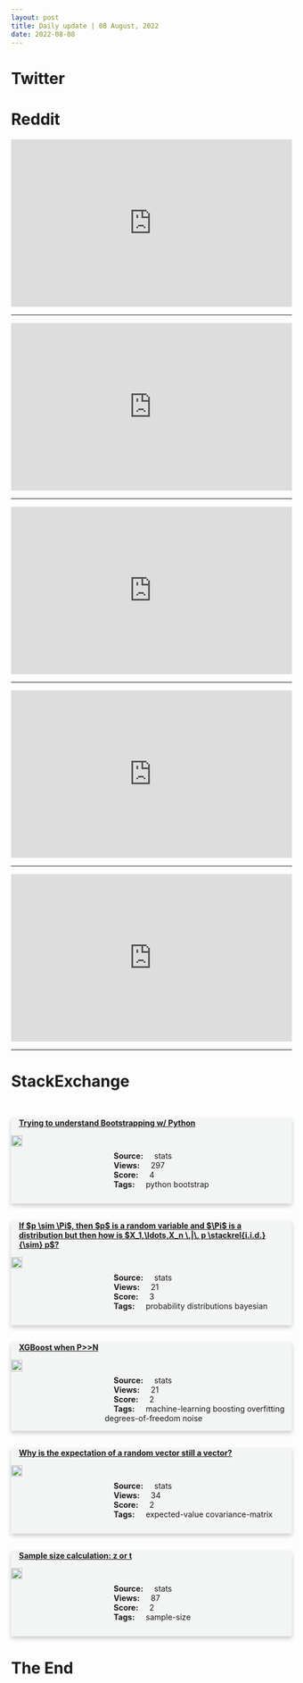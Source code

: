 ```yaml
---
layout: post
title: Daily update | 08 August, 2022
date: 2022-08-08
---
```


<script async src="https://platform.twitter.com/widgets.js" charset="utf-8"></script>


<script src='https://storage.ko-fi.com/cdn/scripts/overlay-widget.js'></script>
<script>
  kofiWidgetOverlay.draw('themldojo', {
    'type': 'floating-chat',
    'floating-chat.donateButton.text': 'Support me',
    'floating-chat.donateButton.background-color': '#f45d22',
    'floating-chat.donateButton.text-color': '#fff'
  });
</script>

# Twitter 

<blockquote class="twitter-tweet"><a href="https://twitter.com/RishiSunak/status/1556205995621326850"></a></blockquote>

<blockquote class="twitter-tweet"><a href="https://twitter.com/MIT_CSAIL/status/1556309191802994688"></a></blockquote>

<blockquote class="twitter-tweet"><a href="https://twitter.com/FinMinIndia/status/1556291940756246528"></a></blockquote>

<blockquote class="twitter-tweet"><a href="https://twitter.com/freeCodeCamp/status/1556279745750384640"></a></blockquote>

<blockquote class="twitter-tweet"><a href="https://twitter.com/ryanjreilly/status/1556410993323941888"></a></blockquote>

<blockquote class="twitter-tweet"><a href="https://twitter.com/ylecun/status/1556363323205189633"></a></blockquote>

<blockquote class="twitter-tweet"><a href="https://twitter.com/arXiv_Daily/status/1556160080323547136"></a></blockquote>

<blockquote class="twitter-tweet"><a href="https://twitter.com/arXiv_Daily/status/1556114805177700353"></a></blockquote>

<blockquote class="twitter-tweet"><a href="https://twitter.com/stanfordnlp/status/1556300562991157248"></a></blockquote>

<blockquote class="twitter-tweet"><a href="https://twitter.com/arXiv_Daily/status/1556205381767991297"></a></blockquote>

# Reddit 

<iframe id="reddit-embed" src="https://www.redditmedia.com/r/datascience/comments/wigpb3/how_good_of_a_programmer_do_you_have_to_be_to_get?ref_source=embed&amp;ref=share&amp;embed=true" sandbox="allow-scripts allow-same-origin allow-popups" style="border: none;" height="300" width="100%" scrolling="yes"></iframe>
<hr style="width:100%;text-align:left;margin-left:0">
<iframe id="reddit-embed" src="https://www.redditmedia.com/r/MachineLearning/comments/wigkzg/d_interview_question_what_classifier_should_you?ref_source=embed&amp;ref=share&amp;embed=true" sandbox="allow-scripts allow-same-origin allow-popups" style="border: none;" height="300" width="100%" scrolling="yes"></iframe>
<hr style="width:100%;text-align:left;margin-left:0">
<iframe id="reddit-embed" src="https://www.redditmedia.com/r/MachineLearning/comments/wib30i/do_ml_researchers_really_feel_they_are_doing?ref_source=embed&amp;ref=share&amp;embed=true" sandbox="allow-scripts allow-same-origin allow-popups" style="border: none;" height="300" width="100%" scrolling="yes"></iframe>
<hr style="width:100%;text-align:left;margin-left:0">
<iframe id="reddit-embed" src="https://www.redditmedia.com/r/MachineLearning/comments/wi8wrp/d_how_do_latent_variable_models_avoid_very_small?ref_source=embed&amp;ref=share&amp;embed=true" sandbox="allow-scripts allow-same-origin allow-popups" style="border: none;" height="300" width="100%" scrolling="yes"></iframe>
<hr style="width:100%;text-align:left;margin-left:0">
<iframe id="reddit-embed" src="https://www.redditmedia.com/r/MachineLearning/comments/wiqjxv/d_the_current_and_future_state_of_aiml_is?ref_source=embed&amp;ref=share&amp;embed=true" sandbox="allow-scripts allow-same-origin allow-popups" style="border: none;" height="300" width="100%" scrolling="yes"></iframe>
<hr style="width:100%;text-align:left;margin-left:0">

<style>
.card {
box-shadow: 0 4px 8px 0 rgba(0,0,0,0.2);
transition: 0.3s;
width: 100%;
background-color: #F3F4F4;
}
p{
    margin-left:  3em;
    padding-top: 1em;
}
.part2{
    display: grid;
    grid-template-columns: 1fr 3fr;
}
h4{
    margin: 1em;
}

.card:hover {
box-shadow: 0 8px 16px 0 rgba(0,0,0,0.2);
}
b {
padding: 2px 16px;
}
</style>
  
# StackExchange 


  <br>
  <div class="card">
  <h4><a href='https://stats.stackexchange.com/questions/584649/trying-to-understand-bootstrapping-w-python'>Trying to understand Bootstrapping w/ Python</a></h4> 
  <div class="part2">
      <img src="https://cdn.sstatic.net/Sites/stats/Img/apple-touch-icon@2.png?v=344f57aa10cc" alt="Img missing!" style="width:40%">
      <p><b>Source:</b> stats<br><b>Views:</b> 297<br><b>Score:</b> 4<br><b>Tags:</b> <span class="badge badge-dark">python</span> <span class="badge badge-dark">bootstrap</span></p> 
  </div>
  </div>
      
  <br>
  <div class="card">
  <h4><a href='https://stats.stackexchange.com/questions/584713/if-p-sim-pi-then-p-is-a-random-variable-and-pi-is-a-distribution-but-t'>If $p \sim \Pi$, then $p$ is a random variable and $\Pi$ is a distribution but then how is $X_1,\ldots,X_n \,|\, p \stackrel{i.i.d.}{\sim} p$?</a></h4> 
  <div class="part2">
      <img src="https://cdn.sstatic.net/Sites/stats/Img/apple-touch-icon@2.png?v=344f57aa10cc" alt="Img missing!" style="width:40%">
      <p><b>Source:</b> stats<br><b>Views:</b> 21<br><b>Score:</b> 3<br><b>Tags:</b> <span class="badge badge-dark">probability</span> <span class="badge badge-dark">distributions</span> <span class="badge badge-dark">bayesian</span></p> 
  </div>
  </div>
      
  <br>
  <div class="card">
  <h4><a href='https://stats.stackexchange.com/questions/584706/xgboost-when-pn'>XGBoost when P&gt;&gt;N</a></h4> 
  <div class="part2">
      <img src="https://cdn.sstatic.net/Sites/stats/Img/apple-touch-icon@2.png?v=344f57aa10cc" alt="Img missing!" style="width:40%">
      <p><b>Source:</b> stats<br><b>Views:</b> 21<br><b>Score:</b> 2<br><b>Tags:</b> <span class="badge badge-dark">machine-learning</span> <span class="badge badge-dark">boosting</span> <span class="badge badge-dark">overfitting</span> <span class="badge badge-dark">degrees-of-freedom</span> <span class="badge badge-dark">noise</span></p> 
  </div>
  </div>
      
  <br>
  <div class="card">
  <h4><a href='https://stats.stackexchange.com/questions/584696/why-is-the-expectation-of-a-random-vector-still-a-vector'>Why is the expectation of a random vector still a vector?</a></h4> 
  <div class="part2">
      <img src="https://cdn.sstatic.net/Sites/stats/Img/apple-touch-icon@2.png?v=344f57aa10cc" alt="Img missing!" style="width:40%">
      <p><b>Source:</b> stats<br><b>Views:</b> 34<br><b>Score:</b> 2<br><b>Tags:</b> <span class="badge badge-dark">expected-value</span> <span class="badge badge-dark">covariance-matrix</span></p> 
  </div>
  </div>
      
  <br>
  <div class="card">
  <h4><a href='https://stats.stackexchange.com/questions/584668/sample-size-calculation-z-or-t'>Sample size calculation: z or t</a></h4> 
  <div class="part2">
      <img src="https://cdn.sstatic.net/Sites/stats/Img/apple-touch-icon@2.png?v=344f57aa10cc" alt="Img missing!" style="width:40%">
      <p><b>Source:</b> stats<br><b>Views:</b> 87<br><b>Score:</b> 2<br><b>Tags:</b> <span class="badge badge-dark">sample-size</span></p> 
  </div>
  </div>
      
# The End